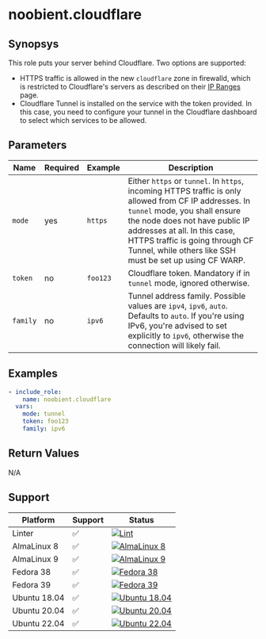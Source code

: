 # noobient.cloudflare

## Synopsys

This role puts your server behind Cloudflare. Two options are supported:

-  HTTPS traffic is allowed in the new `cloudflare` zone in firewalld, which is
restricted to Cloudflare's servers as described on their
[IP Ranges](https://www.cloudflare.com/ips/) page.
- Cloudflare Tunnel is installed on the service with the token provided. In this
case, you need to configure your tunnel in the Cloudflare dashboard to select which
services to be allowed.

## Parameters

| Name | Required | Example | Description |
|---|---|---|---|
| `mode` | yes | `https` | Either `https` or `tunnel`. In `https`, incoming HTTPS traffic is only allowed from CF IP addresses. In `tunnel` mode, you shall ensure the node does not have public IP addresses at all. In this case, HTTPS traffic is going through CF Tunnel, while others like SSH must be set up using CF WARP. |
| `token` | no | `foo123` | Cloudflare token. Mandatory if in `tunnel` mode, ignored otherwise. |
| `family` | no | `ipv6` | Tunnel address family. Possible values are `ipv4`, `ipv6`, `auto`. Defaults to `auto`. If you're using IPv6, you're advised to set explicitly to `ipv6`, otherwise the connection will likely fail. |

## Examples

```yml
- include_role:
    name: noobient.cloudflare
  vars:
    mode: tunnel
    token: foo123
    family: ipv6
```

## Return Values

N/A

## Support

| Platform | Support | Status |
|---|---|---|
| Linter | ✅ | [![Lint](https://github.com/noobient/ansible-galaxy-cloudflare/actions/workflows/lint.yml/badge.svg)](https://github.com/noobient/ansible-galaxy-cloudflare/actions/workflows/lint.yml) |
| AlmaLinux 8 | ✅ | [![AlmaLinux 8](https://github.com/noobient/ansible-galaxy-cloudflare/actions/workflows/almalinux-8.yml/badge.svg)](https://github.com/noobient/ansible-galaxy-cloudflare/actions/workflows/almalinux-8.yml) |
| AlmaLinux 9 | ✅ | [![AlmaLinux 9](https://github.com/noobient/ansible-galaxy-cloudflare/actions/workflows/almalinux-9.yml/badge.svg)](https://github.com/noobient/ansible-galaxy-cloudflare/actions/workflows/almalinux-9.yml) |
| Fedora 38 | ✅ | [![Fedora 38](https://github.com/noobient/ansible-galaxy-cloudflare/actions/workflows/fedora-38.yml/badge.svg)](https://github.com/noobient/ansible-galaxy-cloudflare/actions/workflows/fedora-38.yml) |
| Fedora 39 | ✅ | [![Fedora 39](https://github.com/noobient/ansible-galaxy-cloudflare/actions/workflows/fedora-39.yml/badge.svg)](https://github.com/noobient/ansible-galaxy-cloudflare/actions/workflows/fedora-39.yml) |
| Ubuntu 18.04 | ✅ | [![Ubuntu 18.04](https://github.com/noobient/ansible-galaxy-cloudflare/actions/workflows/ubuntu-18.04.yml/badge.svg)](https://github.com/noobient/ansible-galaxy-cloudflare/actions/workflows/ubuntu-18.04.yml) |
| Ubuntu 20.04 | ✅ | [![Ubuntu 20.04](https://github.com/noobient/ansible-galaxy-cloudflare/actions/workflows/ubuntu-20.04.yml/badge.svg)](https://github.com/noobient/ansible-galaxy-cloudflare/actions/workflows/ubuntu-20.04.yml) |
| Ubuntu 22.04 | ✅ | [![Ubuntu 22.04](https://github.com/noobient/ansible-galaxy-cloudflare/actions/workflows/ubuntu-22.04.yml/badge.svg)](https://github.com/noobient/ansible-galaxy-cloudflare/actions/workflows/ubuntu-22.04.yml) |
